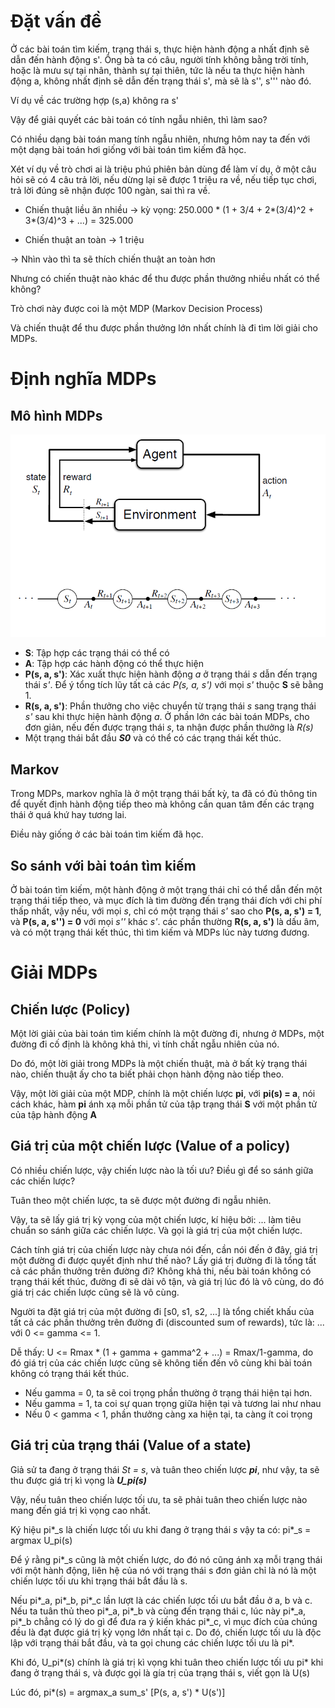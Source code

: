 # Đặt vấn đề

Ở các bài toán tìm kiếm, trạng thái s, thực hiện hành động a nhất định sẽ dẫn đến hành động s'.
Ông bà ta có câu, người tính không bằng trời tính, hoặc là mưu sự tại nhân, thành sự tại thiên, tức là nếu ta thực hiện hành động a, không nhất định sẽ dẫn đến trạng thái s', mà sẽ là s'', s''' nào đó.

Ví dụ về các trường hợp (s,a) không ra s'

Vậy để giải quyết các bài toán có tính ngẫu nhiên, thì làm sao?

Có nhiều dạng bài toán mang tính ngẫu nhiên, nhưng hôm nay ta đến với một dạng bài toán hơi giống với bài toán tìm kiếm đã học.

Xét ví dụ về trò chơi ai là triệu phú phiên bản dùng để làm ví dụ, ở một câu hỏi sẽ có 4 câu trả lời, nếu dừng lại sẽ được 1 triệu ra về, nếu tiếp tục chơi, trả lời đúng sẽ nhận được 100 ngàn, sai thì ra về.

- Chiến thuật liều ăn nhiều -> kỳ vọng: 250.000 * (1 + 3/4 + 2*(3/4)^2 + 3*(3/4)^3 + ...) = 325.000

- Chiến thuật an toàn -> 1 triệu 

-> Nhìn vào thì ta sẽ thích chiến thuật an toàn hơn

Nhưng có chiến thuật nào khác để thu được phần thưởng nhiều nhất có thể không?

Trò chơi này được coi là một MDP (Markov Decision Process)

Và chiến thuật để thu được phần thưởng lớn nhất chính là đi tìm lời giải cho MDPs.

# Định nghĩa MDPs

## Mô hình MDPs

![alt text](mdps.png)

- __S__: Tập hợp các trạng thái có thể có 
- __A__: Tập hợp các hành động có thể thực hiện 
- __P(s, a, s')__: Xác xuất thực hiện hành động _a_ ở trạng thái _s_ dẫn đến trạng thái _s'_. Để ý tổng tích lũy tất cả các _P(s, a, s')_ với mọi _s'_ thuộc __S__ sẽ bằng 1.
- __R(s, a, s')__: Phần thưởng cho việc chuyển từ trạng thái _s_ sang trạng thái _s'_ sau khi thực hiện hành động _a_. Ở phần lớn các bài toán MDPs, cho đơn giản, nếu đến được trạng thái _s_, ta nhận được phần thưởng là _R(s)_
- Một trạng thái bắt đầu __*S0*__ và có thể có các trạng thái kết thúc.

## Markov

Trong MDPs, markov nghĩa là ở một trạng thái bất kỳ, ta đã có đủ thông tin để quyết định hành động tiếp theo mà không cần quan tâm đến các trạng thái ở quá khứ hay tương lai. 

Điều này giống ở các bài toán tìm kiếm đã học.

## So sánh với bài toán tìm kiếm

Ở bài toán tìm kiếm, một hành động ở một trạng thái chỉ có thể dẫn đến một trạng thái tiếp theo, và mục đích là tìm đường đến trạng thái đích với chi phí thấp nhất, vậy nếu, với mọi _s_, chỉ có một trạng thái _s'_ sao cho __P(s, a, s') = 1__, và __P(s, a, s'') = 0__ với mọi _s''_ khác _s'_. các phần thường __R(s, a, s')__ là dấu âm, và có một trạng thái kết thúc, thì tìm kiếm và MDPs lúc này tương đương.

# Giải MDPs

## Chiến lược (Policy)

Một lời giải của bài toán tìm kiếm chính là một đường đi, nhưng ở MDPs, một đường đi cố định là không khả thi, vì tính chất ngẫu nhiên của nó.

Do đó, một lời giải trong MDPs là một chiến thuật, mà ở bất kỳ trạng thái nào, chiến thuật ấy cho ta biết phải chọn hành động nào tiếp theo.

Vậy, một lời giải của một MDP, chính là một chiến lược __pi__, với __pi(s) = a__, nói cách khác, hàm __pi__ ánh xạ mỗi phần tử của tập trạng thái __S__ với một phần tử của tập hành động __A__

## Giá trị của một chiến lược (Value of a policy)

Có nhiều chiến lược, vậy chiến lược nào là tối ưu? Điều gì để so sánh giữa các chiến lược?

Tuân theo một chiến lược, ta sẽ được một đường đi ngẫu nhiên. 

Vậy, ta sẽ lấy giá trị kỳ vọng của một chiến lược, kí hiệu bởi: ... làm tiêu chuẩn so sánh giữa các chiến lược. Và gọi là giá trị của một chiến lược.

Cách tính giá trị của chiến lược này chưa nói đến, cần nói đến ở đây, giá trị một đường đi được quyết định như thế nào? Lấy giá trị đường đi là tổng tất cả các phần thưởng trên đường đi? Không khả thi, nếu bài toán không có trạng thái kết thúc, đường đi sẽ dài vô tận, và giá trị lúc đó là vô cùng, do đó giá trị các chiến lược cũng sẽ là vô cùng.

Người ta đặt giá trị của một đường đi [s0, s1, s2, ...] là tổng chiết khấu của tất cả các phần thưởng trên đường đi (discounted sum of rewards), tức là: ...
với 0 <= gamma <= 1. 

Dễ thấy: U <= Rmax * (1 + gamma + gamma^2 + ...) = Rmax/1-gamma, do đó giá trị của các chiến lược cũng sẽ không tiến đến vô cùng khi bài toán không có trạng thái kết thúc.

- Nếu gamma = 0, ta sẽ coi trọng phần thường ở trạng thái hiện tại hơn.
- Nếu gamma = 1, ta coi sự quan trọng giữa hiện tại và tương lai như nhau
- Nếu 0 < gamma < 1, phần thưởng càng xa hiện tại, ta càng ít coi trọng

## Giá trị của trạng thái (Value of a state)

Giả sử ta đang ở trạng thái _St = s_, và tuân theo chiến lược *__pi__*, như vậy, ta sẽ thu được giá trị kì vọng là *__U_pi(s)__*

Vậy, nếu tuân theo chiến lược tối ưu, ta sẽ phải tuân theo chiến lược nào mang đến giá trị kì vọng cao nhất.

Ký hiệu pi*_s là chiến lược tối ưu khi đang ở trạng thái _s_ vậy ta có: pi*_s = argmax U_pi(s)

Để ý rằng pi*_s cũng là một chiến lược, do đó nó cũng ánh xạ mỗi trạng thái với một hành động, liên hệ của nó với trạng thái s đơn giản chỉ là nó là một chiến lược tối ưu khi trạng thái bắt đầu là s.
 
Nếu pi*_a, pi*_b, pi*_c lần lượt là các chiến lược tối ưu bắt đầu ở a, b và c. Nếu ta tuân thủ theo pi*_a, pi*_b và cùng đến trạng thái c, lúc này pi*_a, pi*_b chẳng có lý do gì để đưa ra ý kiến khác pi*_c, vì mục đích của chúng đều là đạt được giá trị kỳ vọng lớn nhất tại c. Do đó, chiến lược tối ưu là độc lập với trạng thái bắt đầu, và ta gọi chung các chiến lược tối ưu là pi*. 

Khi đó, U_pi*(s) chính là giá trị kì vọng khi tuân theo chiến lược tối ưu pi* khi đang ở trạng thái s, và được gọi là gía trị của trạng thái s, viết gọn là U(s)

Lúc đó, pi*(s) = argmax_a sum_s' [P(s, a, s') * U(s')]








